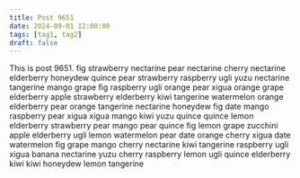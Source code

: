 ```yaml
---
title: Post 9651
date: 2024-09-01 12:00:00
tags: [tag1, tag2]
draft: false
---
```

This is post 9651.
fig
strawberry
nectarine
pear
nectarine
cherry
nectarine
elderberry
honeydew
quince
pear
strawberry
raspberry
ugli
yuzu
nectarine
tangerine
mango
grape
fig
raspberry
ugli
orange
pear
xigua
orange
grape
elderberry
apple
strawberry
elderberry
kiwi
tangerine
watermelon
orange
elderberry
pear
orange
tangerine
nectarine
honeydew
fig
date
mango
raspberry
pear
xigua
xigua
mango
kiwi
yuzu
quince
quince
lemon
elderberry
strawberry
pear
mango
pear
quince
fig
lemon
grape
zucchini
apple
elderberry
ugli
lemon
watermelon
pear
date
orange
cherry
xigua
date
watermelon
fig
grape
mango
cherry
nectarine
kiwi
tangerine
raspberry
ugli
xigua
banana
nectarine
yuzu
cherry
raspberry
lemon
ugli
quince
elderberry
kiwi
kiwi
honeydew
lemon
tangerine
